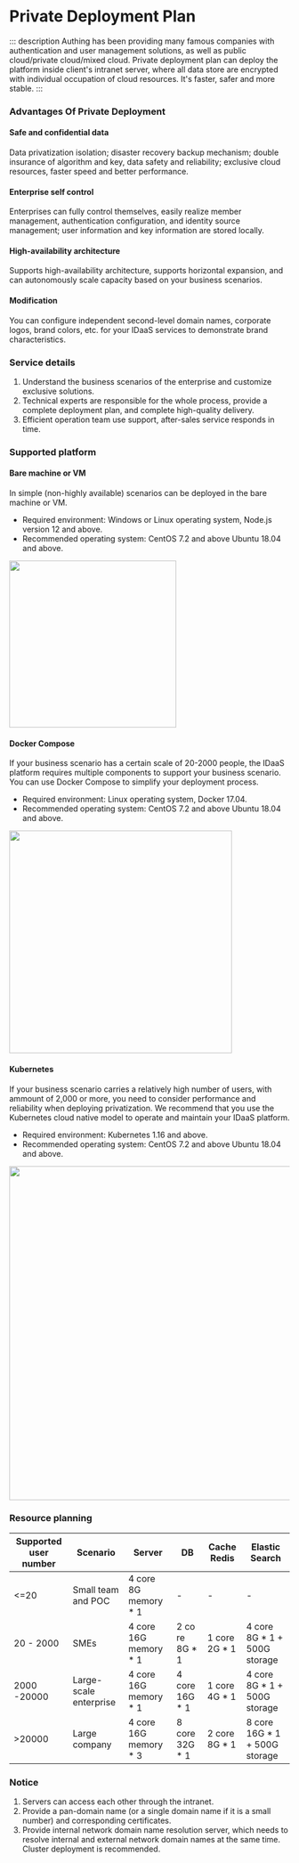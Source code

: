 # Private Deployment Plan

<LastUpdated/>

::: description
Authing has been providing many famous companies with authentication and user management solutions, as well as public cloud/private cloud/mixed cloud. Private deployment plan can deploy the platform inside client's intranet server, where all data store are encrypted with individual occupation of cloud resources. It's faster, safer and more stable.
:::

### Advantages Of Private Deployment

#### Safe and confidential data

Data privatization isolation; disaster recovery backup mechanism; double insurance of algorithm and key, data safety and reliability; exclusive cloud resources, faster speed and better performance.

#### Enterprise self control

Enterprises can fully control themselves, easily realize member management, authentication configuration, and identity source management; user information and key information are stored locally.

#### High-availability architecture

Supports high-availability architecture, supports horizontal expansion, and can autonomously scale capacity based on your business scenarios.

#### Modification

You can configure independent second-level domain names, corporate logos, brand colors, etc. for your IDaaS services to demonstrate brand characteristics.

### Service details

1. Understand the business scenarios of the enterprise and customize exclusive solutions.
2. Technical experts are responsible for the whole process, provide a complete deployment plan, and complete high-quality delivery.
3. Efficient operation team use support, after-sales service responds in time.

### Supported platform

#### Bare machine or VM

In simple (non-highly available) scenarios can be deployed in the bare machine or VM.

- Required environment: Windows or Linux operating system, Node.js version 12 and above.
- Recommended operating system: CentOS 7.2 and above Ubuntu 18.04 and above.

<img src="./images/private-deployment-1.png" width="300"/>

#### Docker Compose

If your business scenario has a certain scale of 20-2000 people, the IDaaS platform requires multiple components to support your business scenario. You can use Docker Compose to simplify your deployment process.

- Required environment: Linux operating system, Docker 17.04.
- Recommended operating system: CentOS 7.2 and above Ubuntu 18.04 and above.

<img src="./images/private-deployment-2.png" width="400"/>

#### Kubernetes

If your business scenario carries a relatively high number of users, with ammount of 2,000 or more, you need to consider performance and reliability when deploying privatization. We recommend that you use the Kubernetes cloud native model to operate and maintain your IDaaS platform.

- Required environment: Kubernetes 1.16 and above.
- Recommended operating system: CentOS 7.2 and above Ubuntu 18.04 and above.

<img src="./images/private-deployment-3.png" width="600"/>

### Resource planning

| Supported user number | Scenario               | Server                 | DB              | Cache Redis    | Elastic Search                 |
| --------------------- | ---------------------- | ---------------------- | --------------- | -------------- | ------------------------------ |
| <=20                  | Small team and POC     | 4 core 8G memory \* 1  | -               | -              | -                              |
| 20 - 2000             | SMEs                   | 4 core 16G memory \* 1 | 2 co re 8G \* 1 | 1 core 2G \* 1 | 4 core 8G \* 1 + 500G storage  |
| 2000 -20000           | Large-scale enterprise | 4 core 16G memory \* 1 | 4 core 16G \* 1 | 1 core 4G \* 1 | 4 core 8G \* 1 + 500G storage  |
| >20000                | Large company          | 4 core 16G memory \* 3 | 8 core 32G \* 1 | 2 core 8G \* 1 | 8 core 16G \* 1 + 500G storage |

### Notice

1. Servers can access each other through the intranet.
2. Provide a pan-domain name (or a single domain name if it is a small number) and corresponding certificates.
3. Provide internal network domain name resolution server, which needs to resolve internal and external network domain names at the same time. Cluster deployment is recommended.
